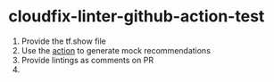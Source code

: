 # cloudfix-linter-github-action-test

1. Provide the tf.show file
2. Use the [action](https://github.com/trilogy-group/cloudfix-linter-github-action) to generate mock recommendations
3. Provide lintings as comments on PR
4. 